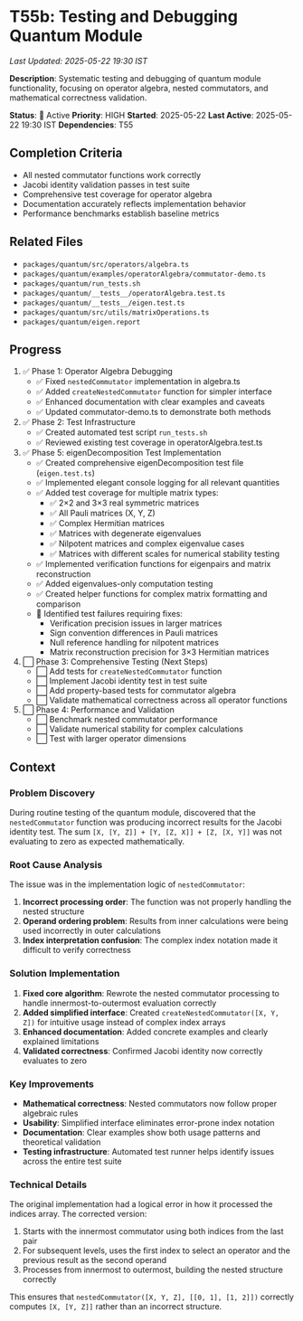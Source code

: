 # T55b: Testing and Debugging Quantum Module
*Last Updated: 2025-05-22 19:30 IST*

**Description**: Systematic testing and debugging of quantum module functionality, focusing on operator algebra, nested commutators, and mathematical correctness validation.

**Status**: 🔄 Active
**Priority**: HIGH
**Started**: 2025-05-22
**Last Active**: 2025-05-22 19:30 IST
**Dependencies**: T55

## Completion Criteria
- All nested commutator functions work correctly
- Jacobi identity validation passes in test suite
- Comprehensive test coverage for operator algebra
- Documentation accurately reflects implementation behavior
- Performance benchmarks establish baseline metrics

## Related Files
- `packages/quantum/src/operators/algebra.ts`
- `packages/quantum/examples/operatorAlgebra/commutator-demo.ts`
- `packages/quantum/run_tests.sh`
- `packages/quantum/__tests__/operatorAlgebra.test.ts`
- `packages/quantum/__tests__/eigen.test.ts`
- `packages/quantum/src/utils/matrixOperations.ts`
- `packages/quantum/eigen.report`

## Progress
1. ✅ Phase 1: Operator Algebra Debugging
   - ✅ Fixed `nestedCommutator` implementation in algebra.ts
   - ✅ Added `createNestedCommutator` function for simpler interface
   - ✅ Enhanced documentation with clear examples and caveats
   - ✅ Updated commutator-demo.ts to demonstrate both methods
2. ✅ Phase 2: Test Infrastructure
   - ✅ Created automated test script `run_tests.sh`
   - ✅ Reviewed existing test coverage in operatorAlgebra.test.ts
3. ✅ Phase 5: eigenDecomposition Test Implementation
   - ✅ Created comprehensive eigenDecomposition test file (`eigen.test.ts`)
   - ✅ Implemented elegant console logging for all relevant quantities
   - ✅ Added test coverage for multiple matrix types:
     - ✅ 2×2 and 3×3 real symmetric matrices
     - ✅ All Pauli matrices (X, Y, Z)
     - ✅ Complex Hermitian matrices
     - ✅ Matrices with degenerate eigenvalues
     - ✅ Nilpotent matrices and complex eigenvalue cases
     - ✅ Matrices with different scales for numerical stability testing
   - ✅ Implemented verification functions for eigenpairs and matrix reconstruction
   - ✅ Added eigenvalues-only computation testing
   - ✅ Created helper functions for complex matrix formatting and comparison
   - 🔄 Identified test failures requiring fixes:
     - Verification precision issues in larger matrices
     - Sign convention differences in Pauli matrices
     - Null reference handling for nilpotent matrices
     - Matrix reconstruction precision for 3×3 Hermitian matrices
4. ⬜ Phase 3: Comprehensive Testing (Next Steps)
   - ⬜ Add tests for `createNestedCommutator` function
   - ⬜ Implement Jacobi identity test in test suite
   - ⬜ Add property-based tests for commutator algebra
   - ⬜ Validate mathematical correctness across all operator functions
5. ⬜ Phase 4: Performance and Validation
   - ⬜ Benchmark nested commutator performance
   - ⬜ Validate numerical stability for complex calculations
   - ⬜ Test with larger operator dimensions

## Context

### Problem Discovery
During routine testing of the quantum module, discovered that the `nestedCommutator` function was producing incorrect results for the Jacobi identity test. The sum `[X, [Y, Z]] + [Y, [Z, X]] + [Z, [X, Y]]` was not evaluating to zero as expected mathematically.

### Root Cause Analysis
The issue was in the implementation logic of `nestedCommutator`:
1. **Incorrect processing order**: The function was not properly handling the nested structure
2. **Operand ordering problem**: Results from inner calculations were being used incorrectly in outer calculations
3. **Index interpretation confusion**: The complex index notation made it difficult to verify correctness

### Solution Implementation
1. **Fixed core algorithm**: Rewrote the nested commutator processing to handle innermost-to-outermost evaluation correctly
2. **Added simplified interface**: Created `createNestedCommutator([X, Y, Z])` for intuitive usage instead of complex index arrays
3. **Enhanced documentation**: Added concrete examples and clearly explained limitations
4. **Validated correctness**: Confirmed Jacobi identity now correctly evaluates to zero

### Key Improvements
- **Mathematical correctness**: Nested commutators now follow proper algebraic rules
- **Usability**: Simplified interface eliminates error-prone index notation
- **Documentation**: Clear examples show both usage patterns and theoretical validation
- **Testing infrastructure**: Automated test runner helps identify issues across the entire test suite

### Technical Details
The original implementation had a logical error in how it processed the indices array. The corrected version:
1. Starts with the innermost commutator using both indices from the last pair
2. For subsequent levels, uses the first index to select an operator and the previous result as the second operand
3. Processes from innermost to outermost, building the nested structure correctly

This ensures that `nestedCommutator([X, Y, Z], [[0, 1], [1, 2]])` correctly computes `[X, [Y, Z]]` rather than an incorrect structure.
